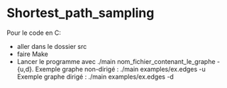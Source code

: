 # Shortest_path_sampling
Pour le code en C:
- aller dans le dossier src
- faire Make
- Lancer le programme avec ./main nom_fichier_contenant_le_graphe -{u,d}.
Exemple graphe non-dirigé : ./main examples/ex.edges -u
Exemple graphe dirigé : ./main examples/ex.edges -d
